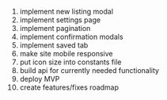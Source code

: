 1. implement new listing modal
2. implement settings page
3. implement pagination
4. implement confirmation modals
5. implement saved tab
6. make site mobile responsive
7. put icon size into constants file
8. build api for currently needed functionality
9. deploy MVP
10. create features/fixes roadmap
